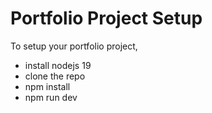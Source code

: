 # Portfolio Project Setup

To setup your portfolio project,

- install nodejs 19
- clone the repo
- npm install
- npm run dev
